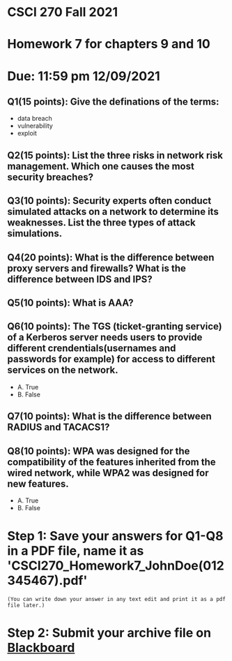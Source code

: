 # CSCI 270 Fall 2021
# Homework 7 for chapters 9 and 10
# Due: 11:59 pm 12/09/2021

## Q1(15 points): Give the definations of the terms:
+ data breach
+ vulnerability
+ exploit


## Q2(15 points): List the three risks in network risk management. Which one causes the most security breaches?



## Q3(10 points): Security experts often conduct simulated attacks on a network to determine its weaknesses. List the three types of attack simulations.



## Q4(20 points): What is the difference between proxy servers and firewalls? What is the difference between IDS and IPS?


## Q5(10 points): What is AAA?

## Q6(10 points): The TGS (ticket-granting service) of a Kerberos server needs users to provide different crendentials(usernames and passwords for example) for access to different services on the network.

+ A. True
+ B. False

## Q7(10 points): What is the difference between RADIUS and TACACS1?


## Q8(10 points): WPA was designed for the compatibility of the features inherited from the wired network, while WPA2 was designed for new features.

+ A. True
+ B. False

# Step 1: Save your answers for Q1-Q8 in a PDF file, name it as 'CSCI270_Homework7_JohnDoe(012345467).pdf' 
    (You can write down your answer in any text edit and print it as a pdf file later.)


# Step 2: Submit your archive file on [Blackboard](https://blackboard.sau.edu)
